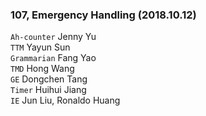 
### 107, Emergency Handling (2018.10.12)   
`Ah-counter` Jenny Yu   
`TTM` Yayun Sun   
`Grammarian` Fang Yao   
`TMD` Hong Wang   
`GE` Dongchen Tang   
`Timer` Huihui Jiang    
`IE` Jun Liu, Ronaldo Huang   
